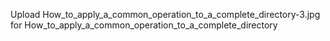 Upload How_to_apply_a_common_operation_to_a_complete_directory-3.jpg for How_to_apply_a_common_operation_to_a_complete_directory
